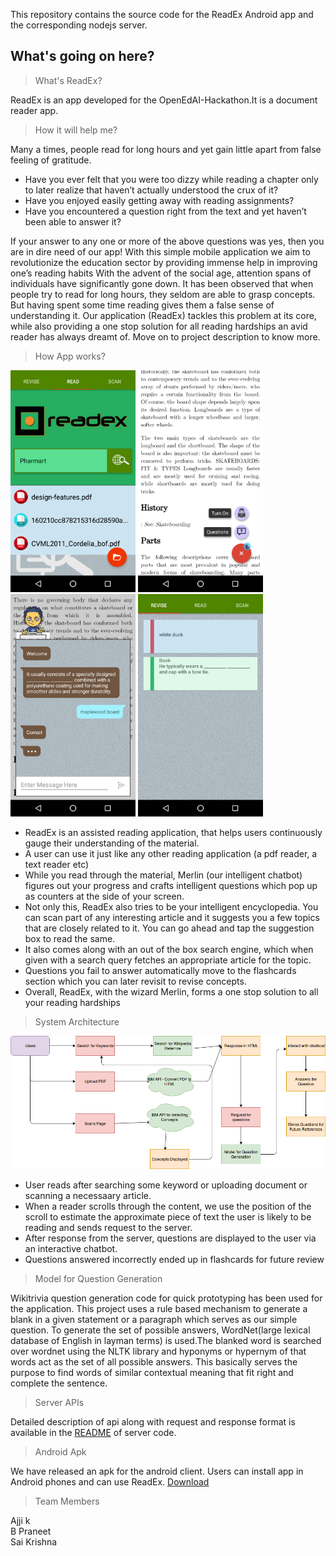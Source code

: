 This repository contains the source code for the ReadEx Android app and the corresponding nodejs server.
## What's going on here?
> What's ReadEx?

ReadEx is an app developed for the OpenEdAI-Hackathon.It is a document reader app.

> How it will help me?

Many a times, people read for long hours and yet gain little apart from false feeling of gratitude.
* Have you ever felt that you were too dizzy while reading a chapter only to later realize that haven’t actually understood the crux of it?
* Have you enjoyed easily getting away with reading assignments?
* Have you encountered a question right from the text and yet haven’t been able to answer it?

If your answer to any one or more of the above questions was yes, then you are in dire need of our app! With this simple mobile application we aim to revolutionize the education sector by providing immense help in improving one’s reading habits
With the advent of the social age, attention spans of individuals have significantly gone down. It has been observed that when people try to read for long hours, they seldom are able to grasp concepts. But having spent some time reading gives them a false sense of understanding it.
Our application (ReadEx) tackles this problem at its core, while also providing a one stop solution for all reading hardships an avid reader has always dreamt of. Move on to project description to know more.

> How App works?

<img src="https://raw.githubusercontent.com/MayankR/OpenEdAI-Hackathon/master/images/pdfscreen_phartmart.png" width="200px"> <img src="https://raw.githubusercontent.com/MayankR/OpenEdAI-Hackathon/master/images/readscreen.png" width="200px"> <img src="https://raw.githubusercontent.com/MayankR/OpenEdAI-Hackathon/master/images/merlinscreen2.png" width="200px"> <img src="https://raw.githubusercontent.com/MayankR/OpenEdAI-Hackathon/master/images/flashcards.png" width="200px">

* ReadEx is an assisted reading application, that helps users continuously gauge their understanding of the material.
* A user can use it just like any other reading application (a pdf reader, a text reader etc)
* While you read through the material, Merlin (our intelligent chatbot) figures out your progress and crafts intelligent questions which pop up as counters at the side of your screen.
* Not only this, ReadEx also tries to be your intelligent encyclopedia. You can scan part of any interesting article and it suggests you a few topics that are closely related to it. You can go ahead and tap the suggestion box to read the same.
* It also comes along with an out of the box search engine, which when given with a search query fetches an appropriate article for the topic.
* Questions you fail to answer automatically move to the flashcards section which you can later revisit to revise concepts.
* Overall, ReadEx, with the wizard Merlin, forms a one stop solution to all your reading hardships

> System Architecture

![System Architecture](https://raw.githubusercontent.com/MayankR/OpenEdAI-Hackathon/master/images/flowchart.png)

* User reads after searching some keyword or uploading document or scanning a necessaary article.
* When a reader scrolls through the content, we use the position of the scroll to estimate the approximate piece of text the user is likely to be reading and sends request to the server.
* After response from the server, questions are displayed to the user via an interactive chatbot.
* Questions answered incorrectly ended up in flashcards for future review

> Model for Question Generation

Wikitrivia question generation code for quick prototyping has been used for the application. This project uses a rule based mechanism to generate a blank in a given statement or a paragraph which  serves as our simple question. To generate the set of possible answers, WordNet(large lexical database of English in layman terms) is used.The blanked word is searched over wordnet using the NLTK library and hyponyms or hypernym of that words act as the set of all possible answers. This basically serves the purpose to find words of similar contextual meaning that fit right and complete the sentence.

>Server APIs

Detailed description of api along with request and response format is available in the [README](https://github.com/MayankR/OpenEdAI-Hackathon/blob/master/Server-side/README.md) of server code.

> Android Apk

We have released an apk for the android client. Users can install app in Android phones and can use ReadEx. [Download](https://raw.githubusercontent.com/MayankR/OpenEdAI-Hackathon/master/Android%20APK/ReadEx.apk)

>Team Members  


Ajji k  
B Praneet  
Sai Krishna  
